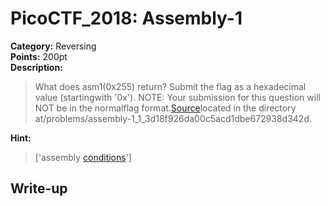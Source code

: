 <!-- This markdown file is writeup template. -->

# PicoCTF_2018:  Assembly-1

**Category:** Reversing  
**Points:** 200pt  
**Description:**

> What does asm1(0x255) return? Submit the flag as a hexadecimal value (startingwith '0x'). NOTE: Your submission for this question will NOT be in the normalflag format.[Source](//2018shell2.picoctf.com/static/cfdecf913aa65754d8552cbbdad878ec/eq_asm_rev.S)located in the directory at/problems/assembly-1_1_3d18f926da00c5acd1dbe672938d342d.

**Hint:**

> ['assembly <a href="https://www.tutorialspoint.com/assembly_programming/assembly_conditions.htm">conditions</a>']

## Write-up